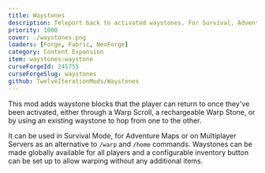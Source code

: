 ```yaml
---
title: Waystones
description: Teleport back to activated waystones. For Survival, Adventure or Server Hubs.
priority: 1000
cover: ./waystones.png
loaders: [Forge, Fabric, NeoForge]
category: Content Expansion
item: waystones:waystone
curseForgeId: 245755
curseForgeSlug: waystones 
github: TwelveIterationMods/Waystones
---
```


This mod adds waystone blocks that the player can return to once they've been activated, either through a Warp Scroll, a rechargeable Warp Stone, or by using an existing waystone to hop from one to the other.

It can be used in Survival Mode, for Adventure Maps or on Multiplayer Servers as an alternative to `/warp` and `/home` commands. Waystones can be made globally available for all players and a configurable inventory button can be set up to allow warping without any additional items.